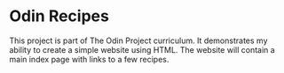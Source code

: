 # Odin Recipes

This project is part of The Odin Project curriculum. It demonstrates my ability to create a simple website using HTML. The website will contain a main index page with links to a few recipes.
